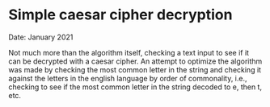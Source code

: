 # Simple caesar cipher decryption

Date: January 2021

Not much more than the algorithm itself, checking a text input to see if it can be decrypted with a caesar cipher. An attempt to optimize the algorithm was made by checking the most common letter in the string and checking it against the letters in the english language by order of commonality, i.e., checking to see if the most common letter in the string decoded to e, then t, etc.
